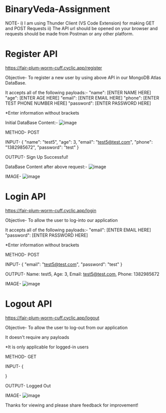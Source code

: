 # BinaryVeda-Assignment

NOTE- 
  i) I am using Thunder Client (VS Code Extension) for making GET and POST Requests
  ii) The API url should be opened on your browser and requests should be made from Postman or any other platform.
  

# Register API
https://fair-plum-worm-cuff.cyclic.app/register

Objective- To register a new user by using above API in our MongoDB Atlas DataBase.

It accepts all of the following payloads:-
"name": [ENTER NAME HERE]
"age": [ENTER AGE HERE]
"email": [ENTER EMAIL HERE]
"phone": [ENTER TEST PHONE NUMBER HERE]
"password": [ENTER PASSWORD HERE]

*Enter information without brackets

Initial DataBase Content:-
![image](https://user-images.githubusercontent.com/69675094/209470265-c1feb2e0-ac80-478e-91d2-5a2be2cea7d5.png)


METHOD- POST

INPUT-
{
  "name": "test5",
  "age": 3,
  "email": "test5@test.com",
  "phone": "1382985672",
  "password": "test"
}

OUTPUT- 
Sign Up Successful!

DataBase Content after above request:-
![image](https://user-images.githubusercontent.com/69675094/209470256-19dad1af-bbda-4250-8025-af3645f93927.png)


IMAGE-
![image](https://user-images.githubusercontent.com/69675094/209469842-9174a79a-4d3f-4823-b008-9b7bc6d27c86.png)

# Login API
https://fair-plum-worm-cuff.cyclic.app/login

Objective- To allow the user to log-into our application

It accepts all of the following payloads:-
"email": [ENTER EMAIL HERE]
"password": [ENTER PASSWORD HERE]

*Enter information without brackets

METHOD- POST

INPUT-
{
  "email": "test5@test.com",
  "password": "test"
}

OUTPUT- 
Name: test5, Age: 3, Email: test5@test.com, Phone: 1382985672

IMAGE-
![image](https://user-images.githubusercontent.com/69675094/209469999-6bc39aa9-6acf-4acf-b865-1dc2a2735980.png)


# Logout API
https://fair-plum-worm-cuff.cyclic.app/logout

Objective- To allow the user to log-out from our application

It doesn't require any payloads

*It is only applicable for logged-in users

METHOD- GET

INPUT-
{

}

OUTPUT- 
Logged Out

IMAGE-
![image](https://user-images.githubusercontent.com/69675094/209470093-d1330933-2f1a-4878-9b61-8f667e9c949c.png)




Thanks for viewing and please share feedback for improvement!

